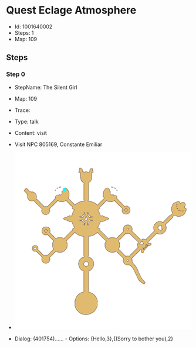 # Quest Eclage Atmosphere

- Id: 1001640002
- Steps: 1
- Map: 109

## Steps

### Step 0
- StepName:  The Silent Girl
- Map:  109
- Trace:  
- Type:  talk
- Content:  visit
- Visit NPC 805169, Constante Emiliar

- ![images/1001640002_0.png](images/1001640002_0.png)
- Dialog: (401754)…… - Options: {Hello,3},{(Sorry to bother you),2}


